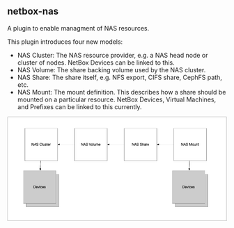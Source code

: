 ## netbox-nas

A plugin to enable managment of NAS resources.

This plugin introduces four new models:
  - NAS Cluster: The NAS resource provider, e.g. a NAS head node or cluster of nodes. NetBox Devices can be linked to this.
  - NAS Volume: The share backing volume used by the NAS cluster.
  - NAS Share: The share itself, e.g. NFS export, CIFS share, CephFS path, etc.
  - NAS Mount: The mount definition. This describes how a share should be mounted on a particular resource. NetBox Devices, Virtual Machines, and Prefixes can be linked to this currently.

![Object Links](assets/images/model-links.png)
